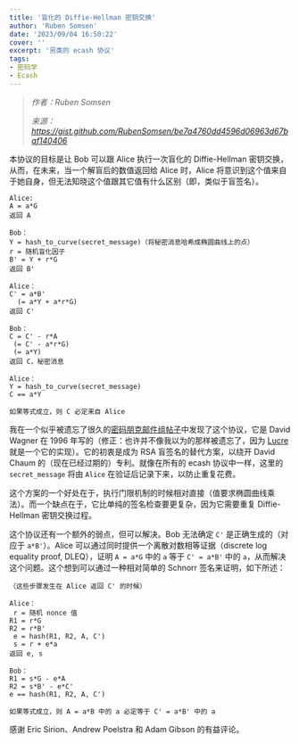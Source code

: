 ```yaml
---
title: '盲化的 Diffie-Hellman 密钥交换'
author: 'Ruben Somsen'
date: '2023/09/04 16:50:22'
cover: ''
excerpt: '另类的 ecash 协议'
tags:
- 密码学
- Ecash
---
```



> *作者：Ruben Somsen*
> 
> *来源：<https://gist.github.com/RubenSomsen/be7a4760dd4596d06963d67baf140406>*



本协议的目标是让 Bob 可以跟 Alice 执行一次盲化的 Diffie-Hellman 密钥交换，从而，在未来，当一个解盲后的数值返回给 Alice 时，Alice 将意识到这个值来自于她自身，但无法知晓这个值跟其它值有什么区别（即，类似于盲签名）。

```
Alice:
A = a*G
返回 A

Bob：
Y = hash_to_curve(secret_message)（将秘密消息哈希成椭圆曲线上的点）
r = 随机盲化因子
B' = Y + r*G
返回 B'

Alice：
C' = a*B'
  (= a*Y + a*r*G)
返回 C'

Bob：
C = C' - r*A
 (= C' - a*r*G)
 (= a*Y)
返回 C，秘密消息

Alice：
Y = hash_to_curve(secret_message)
C == a*Y

如果等式成立，则 C 必定来自 Alice
```

我在一个似乎被遗忘了很久的[密码朋克邮件组帖子](http://cypherpunks.venona.com/date/1996/03/msg01848.html)中发现了这个协议，它是 David Wagner 在 1996 年写的（修正：也许并不像我以为的那样被遗忘了，因为 [Lucre](https://github.com/benlaurie/lucre) 就是一个它的实现）。它的初衷是成为 RSA 盲签名的替代方案，以绕开 David Chaum 的（现在已经过期的）专利。就像在所有的 ecash 协议中一样，这里的 `secret_message` 将由 `Alice` 在验证后记录下来，以防止重复花费。

这个方案的一个好处在于，执行门限机制的时候相对直接（值要求椭圆曲线乘法）。而一个缺点在于，它比单纯的签名检查要更复杂，因为它需要重复 Diffie-Hellman 密钥交换过程。

这个协议还有一个额外的弱点，但可以解决。Bob 无法确定 `C'` 是正确生成的（对应于 `a*B'`）。Alice 可以通过同时提供一个离散对数相等证据（discrete log equality proof, DLEQ），证明 `A = a*G` 中的 `a` 等于 `C' = a*B'` 中的 `a`，从而解决这个问题。这个想到可以通过一种相对简单的 Schnorr 签名来证明，如下所述：

```
（这些步骤发生在 Alice 返回 C' 的时候）

Alice：
 r = 随机 nonce 值
R1 = r*G
R2 = r*B'
 e = hash(R1, R2, A, C')
 s = r + e*a
返回 e, s

Bob：
R1 = s*G - e*A
R2 = s*B' - e*C'
e == hash(R1, R2, A, C')

如果等式成立，则 A = a*B 中的 a 必定等于 C' = a*B' 中的 a
```

感谢 Eric Sirion、Andrew Poelstra 和 Adam Gibson 的有益评论。



